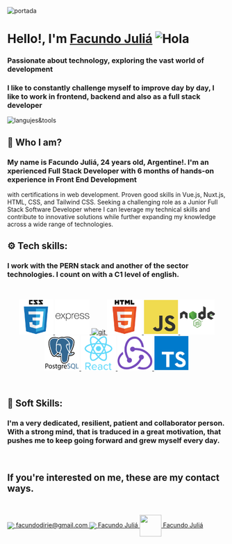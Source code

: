 ![portada](https://www.wpitcom.com/wp-content/uploads/2020/08/custom-software-development.jpg)

# **Hello!, I'm [Facundo Juliá](https://github.com/FacundoJulia25)** <img width="45" src="https://user-images.githubusercontent.com/76783198/182454378-115c3a2e-50cc-490e-85f0-fbdfab7f36ba.gif" alt="Hola">

### Passionate about technology, exploring the vast world of development <br>
### I like to constantly challenge myself to improve day by day,  I like to work in frontend, backend and also as a full stack developer<br>

![langujes&tools](https://i.gifer.com/6ELl.gif)

##  🔎 Who I am?


### My name is Facundo Juliá, 24 years old, Argentine!. I'm an xperienced Full Stack Developer with 6 months of hands-on experience in Front End Development 
with certifications in web development. Proven good skills in Vue.js, Nuxt.js, HTML, CSS, and Tailwind CSS. Seeking a
challenging role as a Junior Full Stack Software Developer where I can leverage my technical skills and contribute to
innovative solutions while further expanding my knowledge across a wide range of technologies.
<br>

## ⚙️ Tech skills:

### I work with the PERN stack and another of the sector technologies. I count on with a C1 level of english.
<br>
<p align="center"> <a href="https://www.w3schools.com/css/" target="_blank" rel="noreferrer"> <img src="https://raw.githubusercontent.com/devicons/devicon/master/icons/css3/css3-original-wordmark.svg" alt="css3" width="80" height="80"/> </a> <a href="https://expressjs.com" target="_blank" rel="noreferrer"> <img src="https://raw.githubusercontent.com/devicons/devicon/master/icons/express/express-original-wordmark.svg" alt="express" width="80" height="80"/> </a> <a href="https://git-scm.com/" target="_blank" rel="noreferrer"> <img src="https://www.vectorlogo.zone/logos/git-scm/git-scm-icon.svg" alt="git" width="80" height="80"/> </a></a> <a href="https://www.w3.org/html/" target="_blank" rel="noreferrer"> <img src="https://raw.githubusercontent.com/devicons/devicon/master/icons/html5/html5-original-wordmark.svg" alt="html5" width="80" height="80"/> </a><a href="https://developer.mozilla.org/en-US/docs/Web/JavaScript" target="_blank" rel="noreferrer"> <img src="https://raw.githubusercontent.com/devicons/devicon/master/icons/javascript/javascript-original.svg" alt="javascript" width="80" height="80"/> </a><a href="https://nodejs.org" target="_blank" rel="noreferrer"> <img src="https://raw.githubusercontent.com/devicons/devicon/master/icons/nodejs/nodejs-original-wordmark.svg" alt="nodejs" width="80" height="80"/> </a> <a href="https://www.postgresql.org" target="_blank" rel="noreferrer"> <img src="https://raw.githubusercontent.com/devicons/devicon/master/icons/postgresql/postgresql-original-wordmark.svg" alt="postgresql" width="80" height="80"/> </a> <a href="https://reactjs.org/" target="_blank" rel="noreferrer"> <img src="https://raw.githubusercontent.com/devicons/devicon/master/icons/react/react-original-wordmark.svg" alt="react" width="80" height="80"/> </a> <a href="https://redux.js.org" target="_blank" rel="noreferrer"> <img src="https://raw.githubusercontent.com/devicons/devicon/master/icons/redux/redux-original.svg" alt="redux" width="80" height="80"/> </a> <a href="https://www.typescriptlang.org/" target="_blank" rel="noreferrer"> <img src="https://raw.githubusercontent.com/devicons/devicon/master/icons/typescript/typescript-original.svg" alt="typescript" width="80" height="80"/> </a> </p>

<br>

## 🤝 Soft Skills:


### I'm a very dedicated, resilient, patient and collaborator person. With a strong mind, that is traduced in a great motivation, that pushes me to keep going forward and grew myself every day.

<br>

## If you're interested on me, these are my contact ways.

<br>

<p>
    <a href="https://facundodirie@gmail.com">
      <img align="center" src="https://user-images.githubusercontent.com/76783198/182482940-c4a2a044-de93-4450-b354-9628cbb175c9.svg"/>
      facundodirie@gmail.com    
    </a>    
    <a href="https://github.com/FacundoJulia25">
      <img align="center" src="https://user-images.githubusercontent.com/76783198/182481396-19c89e94-f3ba-4e33-9df4-f5b7a094cf8f.svg"/>
      Facundo Juliá    
    </a>
    <a href="https://wa.link/jeq7dd">
      <img align="center" width="50" height="50" src="https://anthoncode.com/wp-content/uploads/2019/01/whatsapp-2.png"/>
      Facundo Juliá
    </a>
<p/>

